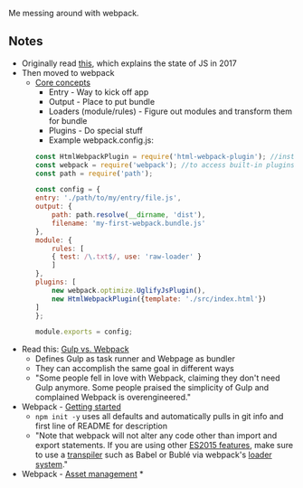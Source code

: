 Me messing around with webpack.

## Notes

* Originally read [this](https://medium.com/@peterxjang/modern-javascript-explained-for-dinosaurs-f695e9747b70), which explains the state of JS in 2017
* Then moved to webpack 
    * [Core concepts](https://webpack.js.org/concepts/)
        * Entry - Way to kick off app
        * Output - Place to put bundle
        * Loaders (module/rules) - Figure out modules and transform them for bundle
        * Plugins - Do special stuff
        * Example webpack.config.js:
        ```js
        const HtmlWebpackPlugin = require('html-webpack-plugin'); //installed via npm
        const webpack = require('webpack'); //to access built-in plugins
        const path = require('path');

        const config = {
        entry: './path/to/my/entry/file.js',
        output: {
            path: path.resolve(__dirname, 'dist'),
            filename: 'my-first-webpack.bundle.js'
        },
        module: {
            rules: [
            { test: /\.txt$/, use: 'raw-loader' }
            ]
        },
        plugins: [
            new webpack.optimize.UglifyJsPlugin(),
            new HtmlWebpackPlugin({template: './src/index.html'})
        ]
        };

        module.exports = config;
        ```
* Read this: [Gulp vs. Webpack](https://buddy.works/blog/webpack-vs-gulp)
    * Defines Gulp as task runner and Webpage as bundler
    * They can accomplish the same goal in different ways
    * "Some people fell in love with Webpack, claiming they don't need Gulp anymore. Some people praised the simplicity of Gulp and complained Webpack is overengineered."
* Webpack - [Getting started](https://webpack.js.org/guides/getting-started/)
    * `npm init -y` uses all defaults and automatically pulls in git info and first line of README for description
    * "Note that webpack will not alter any code other than import and export statements. If you are using other [ES2015 features](http://es6-features.org/), make sure to use a [transpiler](https://webpack.js.org/loaders/#transpiling) such as Babel or Bublé via webpack's [loader system](https://webpack.js.org/concepts/loaders/)."
* Webpack - [Asset management](https://webpack.js.org/guides/asset-management/)
    * 
